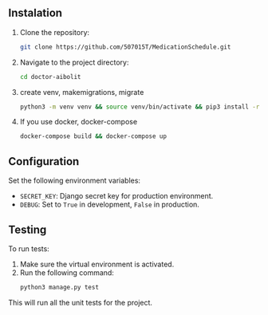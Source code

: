 ## Instalation

1. Clone the repository:
   ```bash
   git clone https://github.com/507015T/MedicationSchedule.git
   ```
2. Navigate to the project directory:
   ```bash
   cd doctor-aibolit
   ```
3. create venv, makemigrations, migrate 
   ```bash
   python3 -m venv venv && source venv/bin/activate && pip3 install -r requirements.txt && python3 manage.py makemigrations && python3 manage.py migrate

   ```
4. If you use docker, docker-compose
    ```bash
    docker-compose build && docker-compose up
    ```

## Configuration

Set the following environment variables:

- `SECRET_KEY`: Django secret key for production environment.
- `DEBUG`: Set to `True` in development, `False` in production.
## Testing

To run tests:

1. Make sure the virtual environment is activated.
2. Run the following command:
   ```bash
   python3 manage.py test
   ```

This will run all the unit tests for the project.
